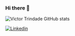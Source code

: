 ### Hi there 👋

![Victor Trindade GitHub stats](https://github-readme-stats.vercel.app/api?username=vTrindadev&show_icons=true&theme=transparent)

[![Linkedin](https://img.shields.io/badge/LinkedIn-0077B5?style=for-the-badge&logo=linkedin&logoColor=white)](https://www.linkedin.com/in/victor-trindade-616037260/)
